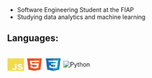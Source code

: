 - Software Engineering Student at the FIAP
- Studying data analytics and machine learning
  
## Languages: 
 <div style="display: inline_block"><br>
  <img align="center" alt="Js" height="30" width="40" src="https://raw.githubusercontent.com/devicons/devicon/master/icons/javascript/javascript-plain.svg">
  <img align="center" alt="HTML" height="30" width="40" src="https://raw.githubusercontent.com/devicons/devicon/master/icons/html5/html5-original.svg">
  <img align="center" alt="CSS" height="30" width="40" src="https://raw.githubusercontent.com/devicons/devicon/master/icons/css3/css3-original.svg">
  <img align="center" alt="Python" height="30" width="40" src="https://www.svgrepo.com/show/452091/python.svg"
  <img align="center" alt="Python" height="30" width="40" src="https://www.svgrepo.com/show/331760/sql-database-generic.svg"
   

</div>

